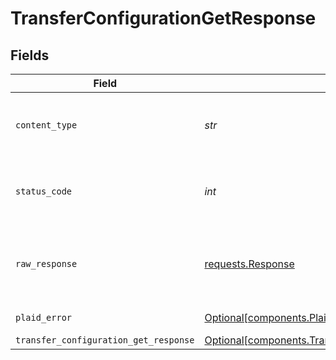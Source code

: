 # TransferConfigurationGetResponse


## Fields

| Field                                                                                                                | Type                                                                                                                 | Required                                                                                                             | Description                                                                                                          |
| -------------------------------------------------------------------------------------------------------------------- | -------------------------------------------------------------------------------------------------------------------- | -------------------------------------------------------------------------------------------------------------------- | -------------------------------------------------------------------------------------------------------------------- |
| `content_type`                                                                                                       | *str*                                                                                                                | :heavy_check_mark:                                                                                                   | HTTP response content type for this operation                                                                        |
| `status_code`                                                                                                        | *int*                                                                                                                | :heavy_check_mark:                                                                                                   | HTTP response status code for this operation                                                                         |
| `raw_response`                                                                                                       | [requests.Response](https://requests.readthedocs.io/en/latest/api/#requests.Response)                                | :heavy_check_mark:                                                                                                   | Raw HTTP response; suitable for custom response parsing                                                              |
| `plaid_error`                                                                                                        | [Optional[components.PlaidError]](../../models/components/plaiderror.md)                                             | :heavy_minus_sign:                                                                                                   | Error response                                                                                                       |
| `transfer_configuration_get_response`                                                                                | [Optional[components.TransferConfigurationGetResponse]](../../models/components/transferconfigurationgetresponse.md) | :heavy_minus_sign:                                                                                                   | OK                                                                                                                   |